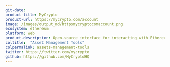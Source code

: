 ```yaml
---
git-date: 
product-title: MyCrypto
product-url: https://mycrypto.com/account
image: /images/output_md/httpsmycryptocomaccount.png
ecosystem: ethereum
platform: web
product-description: Open-source interface for interacting with Ethereum network.
coltitle:  "Asset Management Tools"
colpermalink: assets-management-tools
twitter: https://twitter.com/mycrypto
github: https://github.com/MyCryptoHQ
---
```

